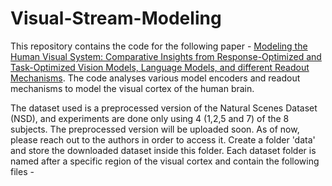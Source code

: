# Visual-Stream-Modeling

This repository contains the code for the following paper - [Modeling the Human Visual System: Comparative Insights from Response-Optimized and Task-Optimized Vision Models, Language Models, and different Readout Mechanisms](https://arxiv.org/abs/2410.14031). The code analyses various model encoders and readout mechanisms to model the visual cortex of the human brain. 

The dataset used is a preprocessed version of the Natural Scenes Dataset (NSD), and experiments are done only using 4 (1,2,5 and 7) of the 8 subjects. The preprocessed version will be uploaded soon. As of now, please reach out to the authors in order to access it. Create a folder 'data' and store the downloaded dataset inside this folder. Each dataset folder is named after a specific region of the visual cortex and contain the following files - 
